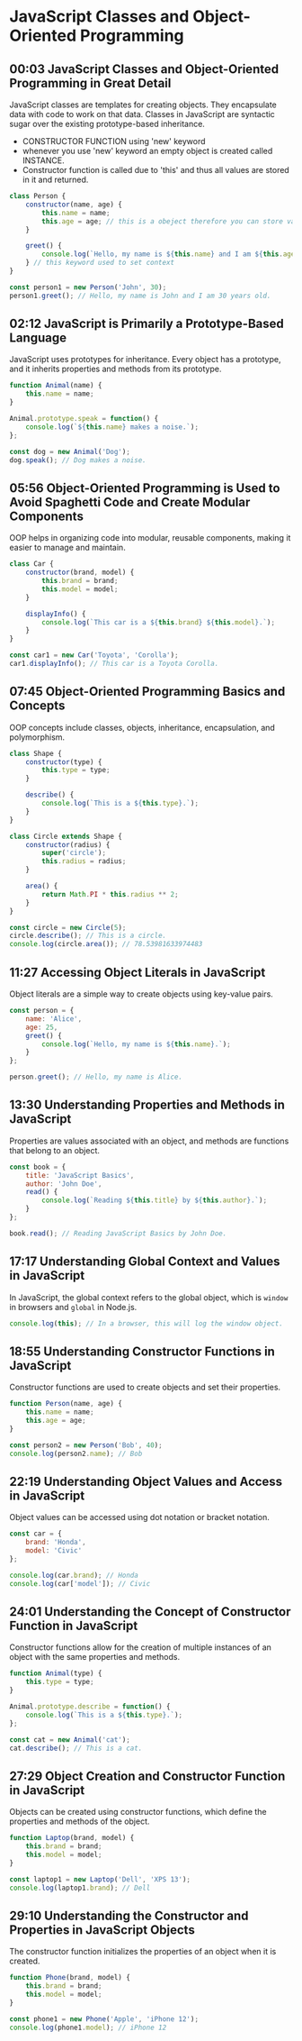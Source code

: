 # JavaScript Classes and Object-Oriented Programming

## 00:03 JavaScript Classes and Object-Oriented Programming in Great Detail
JavaScript classes are templates for creating objects. They encapsulate data with code to work on that data. Classes in JavaScript are syntactic sugar over the existing prototype-based inheritance.
- CONSTRUCTOR FUNCTION using 'new' keyword
- whenever you use 'new' keyword an empty object is created called INSTANCE.
- Constructor function is called due to 'this' and thus all values are stored in it and returned.
```javascript
class Person {
    constructor(name, age) {
        this.name = name;
        this.age = age; // this is a obeject therefore you can store value in this
    }

    greet() {
        console.log(`Hello, my name is ${this.name} and I am ${this.age} years old.`);
    } // this keyword used to set context
}

const person1 = new Person('John', 30);
person1.greet(); // Hello, my name is John and I am 30 years old.
```

## 02:12 JavaScript is Primarily a Prototype-Based Language
JavaScript uses prototypes for inheritance. Every object has a prototype, and it inherits properties and methods from its prototype.

```javascript
function Animal(name) {
    this.name = name;
}

Animal.prototype.speak = function() {
    console.log(`${this.name} makes a noise.`);
};

const dog = new Animal('Dog');
dog.speak(); // Dog makes a noise.
```

## 05:56 Object-Oriented Programming is Used to Avoid Spaghetti Code and Create Modular Components
OOP helps in organizing code into modular, reusable components, making it easier to manage and maintain.

```javascript
class Car {
    constructor(brand, model) {
        this.brand = brand;
        this.model = model;
    }

    displayInfo() {
        console.log(`This car is a ${this.brand} ${this.model}.`);
    }
}

const car1 = new Car('Toyota', 'Corolla');
car1.displayInfo(); // This car is a Toyota Corolla.
```

## 07:45 Object-Oriented Programming Basics and Concepts
OOP concepts include classes, objects, inheritance, encapsulation, and polymorphism.

```javascript
class Shape {
    constructor(type) {
        this.type = type;
    }

    describe() {
        console.log(`This is a ${this.type}.`);
    }
}

class Circle extends Shape {
    constructor(radius) {
        super('circle');
        this.radius = radius;
    }

    area() {
        return Math.PI * this.radius ** 2;
    }
}

const circle = new Circle(5);
circle.describe(); // This is a circle.
console.log(circle.area()); // 78.53981633974483
```

## 11:27 Accessing Object Literals in JavaScript
Object literals are a simple way to create objects using key-value pairs.

```javascript
const person = {
    name: 'Alice',
    age: 25,
    greet() {
        console.log(`Hello, my name is ${this.name}.`);
    }
};

person.greet(); // Hello, my name is Alice.
```

## 13:30 Understanding Properties and Methods in JavaScript
Properties are values associated with an object, and methods are functions that belong to an object.

```javascript
const book = {
    title: 'JavaScript Basics',
    author: 'John Doe',
    read() {
        console.log(`Reading ${this.title} by ${this.author}.`);
    }
};

book.read(); // Reading JavaScript Basics by John Doe.
```

## 17:17 Understanding Global Context and Values in JavaScript
In JavaScript, the global context refers to the global object, which is `window` in browsers and `global` in Node.js.

```javascript
console.log(this); // In a browser, this will log the window object.
```

## 18:55 Understanding Constructor Functions in JavaScript
Constructor functions are used to create objects and set their properties.

```javascript
function Person(name, age) {
    this.name = name;
    this.age = age;
}

const person2 = new Person('Bob', 40);
console.log(person2.name); // Bob
```

## 22:19 Understanding Object Values and Access in JavaScript
Object values can be accessed using dot notation or bracket notation.

```javascript
const car = {
    brand: 'Honda',
    model: 'Civic'
};

console.log(car.brand); // Honda
console.log(car['model']); // Civic
```

## 24:01 Understanding the Concept of Constructor Function in JavaScript
Constructor functions allow for the creation of multiple instances of an object with the same properties and methods.

```javascript
function Animal(type) {
    this.type = type;
}

Animal.prototype.describe = function() {
    console.log(`This is a ${this.type}.`);
};

const cat = new Animal('cat');
cat.describe(); // This is a cat.
```

## 27:29 Object Creation and Constructor Function in JavaScript
Objects can be created using constructor functions, which define the properties and methods of the object.

```javascript
function Laptop(brand, model) {
    this.brand = brand;
    this.model = model;
}

const laptop1 = new Laptop('Dell', 'XPS 13');
console.log(laptop1.brand); // Dell
```

## 29:10 Understanding the Constructor and Properties in JavaScript Objects
The constructor function initializes the properties of an object when it is created.

```javascript
function Phone(brand, model) {
    this.brand = brand;
    this.model = model;
}

const phone1 = new Phone('Apple', 'iPhone 12');
console.log(phone1.model); // iPhone 12
```